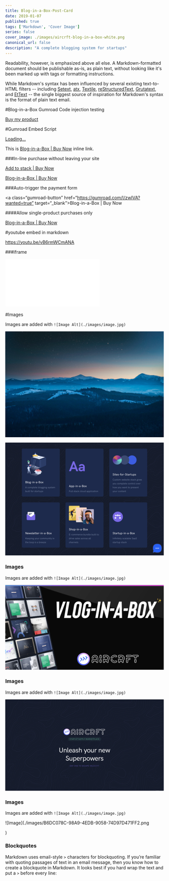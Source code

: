 ```yaml
---
title: Blog-in-a-Box-Post-Card
date: 2019-01-07
published: true
tags: ['Markdown', 'Cover Image']
series: false
cover_image: ./images/aircrft-blog-in-a-box-white.png
canonical_url: false
description: "A complete blogging system for startups"
---
```


Readability, however, is emphasized above all else. A Markdown-formatted
document should be publishable as-is, as plain text, without looking
like it's been marked up with tags or formatting instructions. 

While Markdown's syntax has been influenced by several existing text-to-HTML filters -- including [Setext](http://docutils.sourceforge.net/mirror/setext.html), [atx](http://www.aaronsw.com/2002/atx/), [Textile](http://textism.com/tools/textile/), [reStructuredText](http://docutils.sourceforge.net/rst.html),
[Grutatext](http://www.triptico.com/software/grutatxt.html), and [EtText](http://ettext.taint.org/doc/) -- the single biggest source of
inspiration for Markdown's syntax is the format of plain text email.

#Blog-in-a-Box Gumroad Code injection testing 

<script src=“https://gumroad.com/js/gumroad.js”></script>
<a class=“gumroad-button” href=“https://gumroad.com/l/zwIVA” target=“_blank”>Buy my product</a>


#Gumroad Embed Script



<script src=“https://gumroad.com/js/gumroad-embed.js”></script>
<div class=“gumroad-product-embed”><a href=“https://gumroad.com/l/zwIVA”>Loading...</a></div>


This is [Blog-in-a-Box | Buy Now](href=“https://gumroad.com/l/zwIVA) inline link.


###In-line purchase without leaving your site

<script src=“https://gumroad.com/js/gumroad.js”></script>
<a class=“gumroad-button” href=“https://gumroad.com/l/zwIVA” target=“_blank”>Add to stack | Buy Now </a>



<script src=“https://gumroad.com/js/gumroad.js”></script>
<a class=“gumroad-button” href=“https://gumroad.com/l/zwIVA” target=“_blank”>Blog-in-a-Box | Buy Now </a>


###Auto-trigger the payment form

<script src=“https://gumroad.com/js/gumroad.js”></script>
<a class=“gumroad-button” href=“https://gumroad.com/l/zwIVA?wanted=true” target=“_blank”>Blog-in-a-Box | Buy Now </a>



####Allow single-product purchases only


<script src=“https://gumroad.com/js/gumroad.js”></script>
<a class=“gumroad-button” href=“https://gumroad.com/l/zwIVA” target=“_blank” data-gumroad-single-product=“true”>Blog-in-a-Box | Buy Now </a>



<script type=“text/javascript” src=“https://gumroad.com/js/gumroad.js”></script>



#youtube embed in markdown


https://youtu.be/vB6rmWCmANA


###iframe


<iframe src=“https://www.youtube.com/embed/QH2-TGUlwu4” width=“560” height=“315” frameborder=“0”><a href=“https://youtube-iframe.com”></a></iframe>



#Images

Images are added with `![Image Alt](./images/image.jpg)`

![Unsplash](./images/alexandr-podvalny-220262-unsplash.jpg)


![Image](./images/1DF6C4B9-7539-4E8B-824A-70245CD5B1BA.jpeg)

### Images

Images are added with `![Image Alt](./images/image.jpg)`

![Image](./images/37A9E166-5AEE-4DB2-B2BB-0B4650C4FABF.png)

### Images

Images are added with `![Image Alt](./images/image.jpg)`

![Image](./images/69ED4D38-CCC5-45A6-9636-9DC190EA6A4F.jpeg)

### Images

Images are added with `![Image Alt](./images/image.jpg)`

![Image](./images/B6DC078C-98A9-4EDB-9058-74D97D471FF2.png

)

### Blockquotes

Markdown uses email-style `>` characters for blockquoting. If you’re
familiar with quoting passages of text in an email message, then you
know how to create a blockquote in Markdown. It looks best if you hard
wrap the text and put a `>` before every line:

